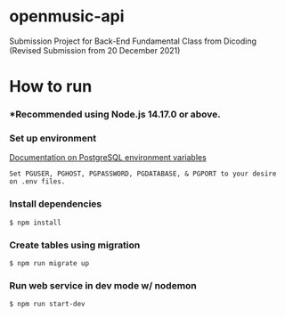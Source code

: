 # openmusic-api

Submission Project for Back-End Fundamental Class from Dicoding (Revised Submission from 20 December 2021)

# How to run
 
### *Recommended using Node.js 14.17.0 or above.

### Set up environment
[Documentation on PostgreSQL environment variables](https://www.postgresql.org/docs/current/libpq-envars.html)
```
Set PGUSER, PGHOST, PGPASSWORD, PGDATABASE, & PGPORT to your desire
on .env files.
```

### Install dependencies
```
$ npm install
```

### Create tables using migration
```
$ npm run migrate up
```

### Run web service in dev mode w/ nodemon
```
$ npm run start-dev
```
